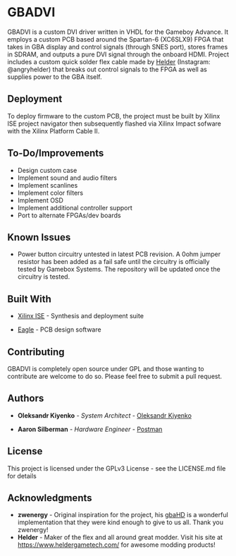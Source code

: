 # GBADVI

GBADVI is a custom DVI driver written in VHDL for the Gameboy Advance. It employs a custom PCB based around the Spartan-6 (XC6SLX9) FPGA that takes in GBA display and control signals (through SNES port), stores frames in SDRAM, and outputs a pure DVI signal through the onboard HDMI. Project includes a custom quick solder flex cable made by [Helder](https://github.com/Helder1981) (Instagram: @angryhelder) that breaks out control signals to the FPGA as well as supplies power to the GBA itself.

## Deployment

To deploy firmware to the custom PCB, the project must be built by Xilinx ISE project navigator then subsequently flashed via Xilinx Impact sofware with the Xilinx Platform Cable II. 

## To-Do/Improvements

* Design custom case
* Implement sound and audio filters
* Implement scanlines 
* Implement color filters
* Implement OSD
* Implement additional controller support
* Port to alternate FPGAs/dev boards

## Known Issues

* Power button circuitry untested in latest PCB revision. A 0ohm jumper resistor has been added as a fail safe until the circuitry is officially tested by Gamebox Systems. The repository will be updated once the circuitry is tested.

## Built With

* [Xilinx ISE](https://www.xilinx.com/products/design-tools/ise-design-suite.html) - Synthesis and deployment suite

* [Eagle](https://www.autodesk.com/products/eagle/overview?plc=F360&term=1-YEAR&support=ADVANCED&quantity=1) - PCB design software

## Contributing

GBADVI is completely open source under GPL and those wanting to contribute are welcome to do so. Please feel free to submit a pull request.

## Authors

* **Oleksandr Kiyenko** - *System Architect* - [Oleksandr Kiyenko](https://github.com/kienko)

* **Aaron Silberman** - *Hardware Engineer* - [Postman](https://github.com/GameboxSystems/)

## License

This project is licensed under the GPLv3 License - see the LICENSE.md file for details

## Acknowledgments

* **zwenergy** - Original inspiration for the project, his [gbaHD](https://github.com/zwenergy/gbaHD) is a wonderful implementation that they were kind enough to give to us all. Thank you zwenergy!
* **Helder** - Maker of the flex and all around great modder. Visit his site at https://www.heldergametech.com/ for awesome modding products!

